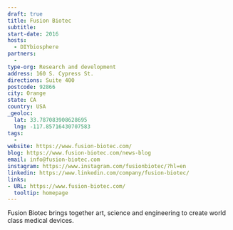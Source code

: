 ```yaml
---
draft: true
title: Fusion Biotec
subtitle:
start-date: 2016
hosts:
  - DIYbiosphere
partners:
  -
type-org: Research and development
address: 160 S. Cypress St.
directions: Suite 400
postcode: 92866
city: Orange
state: CA
country: USA
_geoloc:
  lat: 33.787083908628695
  lng: -117.85716430707583
tags:
  -
website: https://www.fusion-biotec.com/
blog: https://www.fusion-biotec.com/news-blog
email: info@fusion-biotec.com
instagram: https://www.instagram.com/fusionbiotec/?hl=en
linkedin: https://www.linkedin.com/company/fusion-biotec/
links:
- URL: https://www.fusion-biotec.com/
  tooltip: homepage
---
```


 Fusion Biotec brings together art, science and engineering to create world class medical devices.
